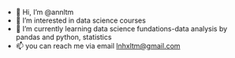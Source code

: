 - 👋 Hi, I’m @annltm
- 👀 I’m interested in data science courses
- 🌱 I’m currently learning data science fundations-data analysis by pandas and python, statistics
- 📫 you can reach me via email lnhxltm@gmail.com

<!---
annltm/annltm is a ✨ special ✨ repository because its `README.md` (this file) appears on your GitHub profile.
You can click the Preview link to take a look at your changes.
--->
